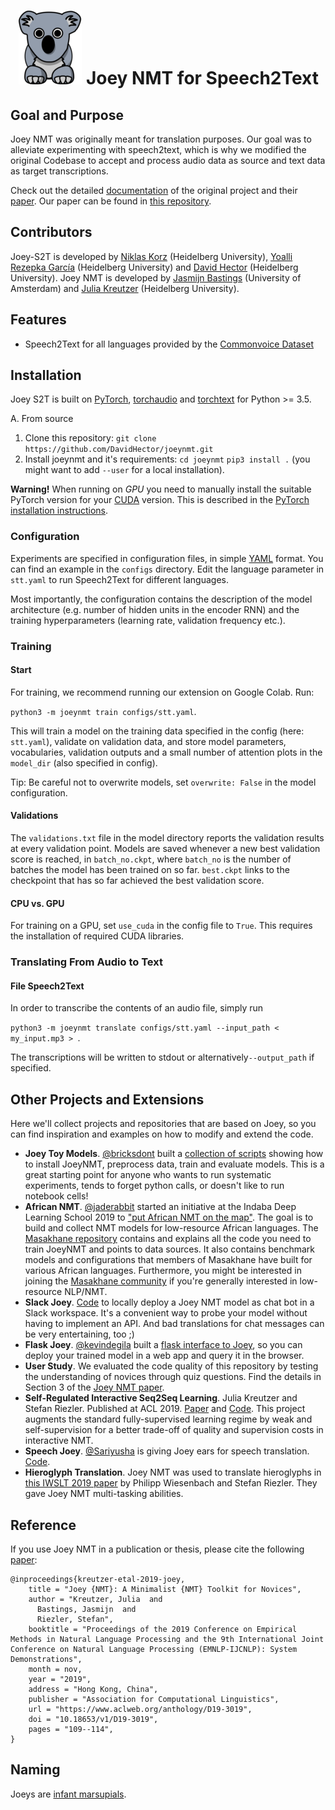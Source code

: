 # &nbsp; ![Joey-S2T](joey-small.png) Joey NMT for Speech2Text

## Goal and Purpose
Joey NMT was originally meant for translation purposes. Our goal was to alleviate experimenting with speech2text, which is why we modified the original Codebase to accept and process audio data as source and text data as target transcriptions. 


Check out the detailed [documentation](https://joeynmt.readthedocs.io) of the original project and their [paper](https://arxiv.org/abs/1907.12484). Our paper can be found in [this repository](./Speech_to_Text_in_JoeyNMT.pdf).

## Contributors
Joey-S2T is developed by [Niklas Korz](https://github.com/niklaskorz) (Heidelberg University), [Yoalli Rezepka García](https://github.com/Yrgarcia) (Heidelberg University) and [David Hector](https://github.com/DavidHector) (Heidelberg University).
Joey NMT is developed by [Jasmijn Bastings](https://github.com/bastings) (University of Amsterdam) and [Julia Kreutzer](http://www.cl.uni-heidelberg.de/~kreutzer/) (Heidelberg University).


## Features
- Speech2Text for all languages provided by the [Commonvoice Dataset](https://commonvoice.mozilla.org/en)


## Installation
Joey S2T is built on [PyTorch](https://pytorch.org/), [torchaudio](https://pytorch.org/audio/) and [torchtext](https://github.com/pytorch/text) for Python >= 3.5.

A. From source
  1. Clone this repository:
  `git clone https://github.com/DavidHector/joeynmt.git`
  2. Install joeynmt and it's requirements:
  `cd joeynmt`
  `pip3 install .` (you might want to add `--user` for a local installation).

**Warning!** When running on *GPU* you need to manually install the suitable PyTorch version for your [CUDA](https://developer.nvidia.com/cuda-zone) version. This is described in the [PyTorch installation instructions](https://pytorch.org/get-started/locally/).


### Configuration
Experiments are specified in configuration files, in simple [YAML](http://yaml.org/) format. You can find an example in the `configs` directory.
Edit the language parameter in `stt.yaml` to run Speech2Text for different languages.

Most importantly, the configuration contains the description of the model architecture (e.g. number of hidden units in the encoder RNN) and the training hyperparameters (learning rate, validation frequency etc.).

### Training

#### Start
For training, we recommend running our extension on Google Colab.
Run:

`python3 -m joeynmt train configs/stt.yaml`. 

This will train a model on the training data specified in the config (here: `stt.yaml`), 
validate on validation data, 
and store model parameters, vocabularies, validation outputs and a small number of attention plots in the `model_dir` (also specified in config).

Tip: Be careful not to overwrite models, set `overwrite: False` in the model configuration.

#### Validations
The `validations.txt` file in the model directory reports the validation results at every validation point. 
Models are saved whenever a new best validation score is reached, in `batch_no.ckpt`, where `batch_no` is the number of batches the model has been trained on so far.
`best.ckpt` links to the checkpoint that has so far achieved the best validation score.


#### CPU vs. GPU
For training on a GPU, set `use_cuda` in the config file to `True`. This requires the installation of required CUDA libraries.


### Translating From Audio to Text

#### File Speech2Text
In order to transcribe the contents of an audio file, simply run

`python3 -m joeynmt translate configs/stt.yaml --input_path < my_input.mp3 > `.

The transcriptions will be written to stdout or alternatively`--output_path` if specified.


## Other Projects and Extensions
Here we'll collect projects and repositories that are based on Joey, so you can find inspiration and examples on how to modify and extend the code.

- **Joey Toy Models**. [@bricksdont](https://github.com/bricksdont) built a [collection of scripts](https://github.com/bricksdont/joeynmt-toy-models) showing how to install JoeyNMT, preprocess data, train and evaluate models. This is a great starting point for anyone who wants to run systematic experiments, tends to forget python calls, or doesn't like to run notebook cells! 
- **African NMT**. [@jaderabbit](https://github.com/jaderabbit) started an initiative at the Indaba Deep Learning School 2019 to ["put African NMT on the map"](https://twitter.com/alienelf/status/1168159616167010305). The goal is to build and collect NMT models for low-resource African languages. The [Masakhane repository](https://github.com/masakhane-io/masakhane-mt) contains and explains all the code you need to train JoeyNMT and points to data sources. It also contains benchmark models and configurations that members of Masakhane have built for various African languages. Furthermore, you might be interested in joining the [Masakhane community](https://github.com/masakhane-io/masakhane-community) if you're generally interested in low-resource NLP/NMT.
- **Slack Joey**. [Code](https://github.com/juliakreutzer/slack-joey) to locally deploy a Joey NMT model as chat bot in a Slack workspace. It's a convenient way to probe your model without having to implement an API. And bad translations for chat messages can be very entertaining, too ;)
- **Flask Joey**. [@kevindegila](https://github.com/kevindegila) built a [flask interface to Joey](https://github.com/kevindegila/flask-joey), so you can deploy your trained model in a web app and query it in the browser. 
- **User Study**. We evaluated the code quality of this repository by testing the understanding of novices through quiz questions. Find the details in Section 3 of the [Joey NMT paper](https://arxiv.org/abs/1907.12484).
- **Self-Regulated Interactive Seq2Seq Learning**. Julia Kreutzer and Stefan Riezler. Published at ACL 2019. [Paper](https://arxiv.org/abs/1907.05190) and [Code](https://github.com/juliakreutzer/joeynmt/tree/acl19). This project augments the standard fully-supervised learning regime by weak and self-supervision for a better trade-off of quality and supervision costs in interactive NMT.
- **Speech Joey**. [@Sariyusha](https://github.com/Sariyusha) is giving Joey ears for speech translation. [Code](https://github.com/Sariyusha/speech_joey).
- **Hieroglyph Translation**. Joey NMT was used to translate hieroglyphs in [this IWSLT 2019 paper](https://www.cl.uni-heidelberg.de/statnlpgroup/publications/IWSLT2019.pdf) by Philipp Wiesenbach and Stefan Riezler. They gave Joey NMT multi-tasking abilities. 

## Reference
If you use Joey NMT in a publication or thesis, please cite the following [paper](https://arxiv.org/abs/1907.12484):

```
@inproceedings{kreutzer-etal-2019-joey,
    title = "Joey {NMT}: A Minimalist {NMT} Toolkit for Novices",
    author = "Kreutzer, Julia  and
      Bastings, Jasmijn  and
      Riezler, Stefan",
    booktitle = "Proceedings of the 2019 Conference on Empirical Methods in Natural Language Processing and the 9th International Joint Conference on Natural Language Processing (EMNLP-IJCNLP): System Demonstrations",
    month = nov,
    year = "2019",
    address = "Hong Kong, China",
    publisher = "Association for Computational Linguistics",
    url = "https://www.aclweb.org/anthology/D19-3019",
    doi = "10.18653/v1/D19-3019",
    pages = "109--114",
}
```

## Naming
Joeys are [infant marsupials](https://en.wikipedia.org/wiki/Marsupial#Early_development). 

